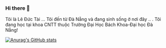 ### Hi there 👋 
Tôi là Lê Đức Tài ...  Tôi đến từ Đà Nẵng và đang sinh sống ở nơi đây .. . Tôi đang học  tại khoa CNTT thuộc Trường Đại Học Bách Khoa-Đại học Đà Nẵng!

[![Anurag's GitHub stats](https://github-readme-stats.vercel.app/api?username=LeDucTai-11)](https://github.com/anuraghazra/github-readme-stats)
